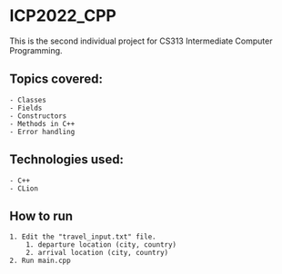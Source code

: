 # ICP2022_CPP

This is the second individual project for CS313 Intermediate Computer Programming.

## Topics covered:
    - Classes
    - Fields
    - Constructors
    - Methods in C++
    - Error handling

## Technologies used:
    - C++
    - CLion

## How to run
    1. Edit the "travel_input.txt" file. 
        1. departure location (city, country)
        2. arrival location (city, country) 
    2. Run main.cpp